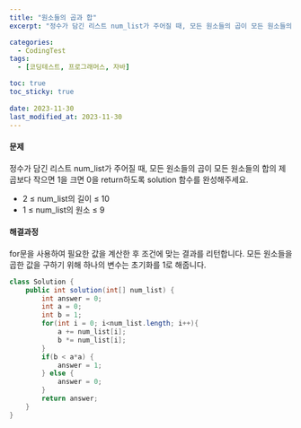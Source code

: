 ```yaml
---
title: "원소들의 곱과 합"
excerpt: "정수가 담긴 리스트 num_list가 주어질 때, 모든 원소들의 곱이 모든 원소들의 합의 제곱보다 작으면 1을 크면 0을 return하도록 solution 함수를 완성해주세요."

categories:
  - CodingTest
tags:
  - [코딩테스트, 프로그래머스, 자바]

toc: true
toc_sticky: true
 
date: 2023-11-30
last_modified_at: 2023-11-30
---
```


#### 문제
정수가 담긴 리스트 num_list가 주어질 때, 모든 원소들의 곱이 모든 원소들의 합의 제곱보다 작으면 1을 크면 0을 return하도록 solution 함수를 완성해주세요.

- 2 ≤ num_list의 길이 ≤ 10
- 1 ≤ num_list의 원소 ≤ 9

#### 해결과정
for문을 사용하여 필요한 값을 계산한 후 조건에 맞는 결과를 리턴합니다. 모든 원소들을 곱한 값을 구하기 위해 하나의 변수는 초기화를 1로 해줍니다.

```java
class Solution {
    public int solution(int[] num_list) {
        int answer = 0;
        int a = 0;
        int b = 1;
        for(int i = 0; i<num_list.length; i++){
            a += num_list[i];
            b *= num_list[i];
        }
        if(b < a*a) {
            answer = 1;
        } else {
            answer = 0;
        }
        return answer;
    }
}
```